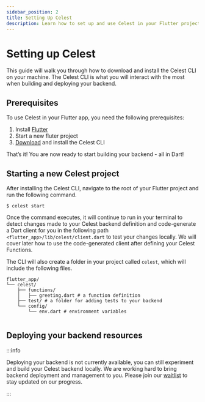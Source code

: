 ```yaml
---
sidebar_position: 2
title: Setting Up Celest
description: Learn how to set up and use Celest in your Flutter project.
---
```


# Setting up Celest

This guide will walk you through how to download and install the Celest CLI on your machine. The Celest CLI is what you will interact with the most when building and deploying your backend.

## Prerequisites
To use Celest in your Flutter app, you need the following prerequisites:

1. Install [Flutter](https://docs.flutter.dev/get-started/install?gclid=CjwKCAiA44OtBhAOEiwAj4gpOfIZAnxSZ-twuX9JFVUCECOMzKyK65rK4h5o_v_d39cOsu6NrxefzBoCJK4QAvD_BwE&gclsrc=aw.ds)
2. Start a new fluter project
3. [Download](/download) and install the Celest CLI

That’s it! You are now ready to start building your backend - all in Dart!

## Starting a new Celest project
After installing the Celest CLI, navigate to the root of your Flutter project and run the following command.

```shell    
$ celest start
```

Once the command executes, it will continue to run in your terminal to detect changes made to your Celest backend definition and code-generate a Dart client for you in the following path `<flutter_app>/lib/celest/client.dart` to test your changes locally. We will cover later how to use the code-generated client after defining your Celest Functions.

The CLI will also create a folder in your project called `celest`, which will include the following files.

```shell
flutter_app/
└── celest/
    ├── functions/
    │   ├── greeting.dart # a function definition
    ├── test/ # a folder for adding tests to your backend
    └── config/
        └── env.dart # environment variables
    
```

## Deploying your backend resources

:::info

Deploying your backend is not currently available, you can still experiment and build your Celest backend locally. We are working hard to bring backend deployment and management to you. Please join our [waitlist](/) to stay updated on our progress.

:::

